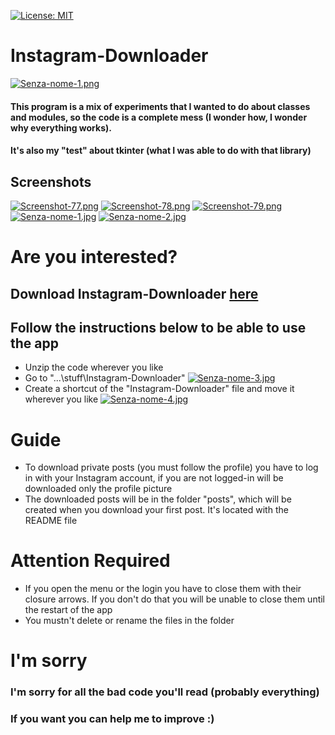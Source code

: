 [![License: MIT](https://img.shields.io/badge/License-MIT-yellow.svg)](https://opensource.org/licenses/MIT)
# Instagram-Downloader

[![Senza-nome-1.png](https://i.postimg.cc/13SHs2LS/Senza-nome-1.png)](https://postimg.cc/SJZ8GTS1)

#### This program is a mix of experiments that I wanted to do about classes and modules, so the code is a complete mess       (I wonder how, I wonder why everything works).     
#### It's also my "test" about tkinter (what I was able to do with that library)

## Screenshots
[![Screenshot-77.png](https://i.postimg.cc/SKd7dcF4/Screenshot-77.png)](https://postimg.cc/3yyvJ4xf)
[![Screenshot-78.png](https://i.postimg.cc/Kj6njNLP/Screenshot-78.png)](https://postimg.cc/H8tJPb6n)
[![Screenshot-79.png](https://i.postimg.cc/VkBjsXNt/Screenshot-79.png)](https://postimg.cc/tsJ12ZWR)
[![Senza-nome-1.jpg](https://i.postimg.cc/SQTtDwFn/Senza-nome-1.jpg)](https://postimg.cc/hhmrGZGn)
[![Senza-nome-2.jpg](https://i.postimg.cc/j5kQ4YwK/Senza-nome-2.jpg)](https://postimg.cc/phzFP7J1)

# Are you interested?
## Download Instagram-Downloader [here](https://github.com/DanyB0/instagram-downloader/releases/tag/v1.0)
## Follow the instructions below to be able to use the app
* Unzip the code wherever you like
* Go to "...\stuff\Instagram-Downloader"
[![Senza-nome-3.jpg](https://i.postimg.cc/0QY4yQbj/Senza-nome-3.jpg)](https://postimg.cc/sQ2mn3PC)
* Create a shortcut of the "Instagram-Downloader" file and move it wherever you like
[![Senza-nome-4.jpg](https://i.postimg.cc/Yqp5j1NH/Senza-nome-4.jpg)](https://postimg.cc/s1N6NG06)

# Guide
* To download private posts (you must follow the profile) you have to log in with your Instagram account, if you are not logged-in will be downloaded only the profile picture
* The downloaded posts will be in the folder "posts", which will be created when you download your first post. It's located with the README file

# Attention Required
* If you open the menu or the login you have to close them with their closure arrows. If you don't do that you will be unable to close them until the restart of the app  
* You mustn't delete or rename the files in the folder

# I'm sorry
### I'm sorry for all the bad code you'll read (probably everything)
### If you want you can help me to improve :)
